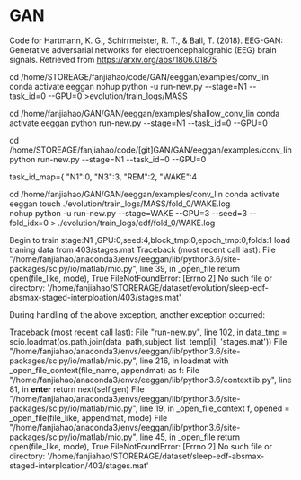 # GAN

Code for
Hartmann, K. G., Schirrmeister, R. T., & Ball, T. (2018).
EEG-GAN: Generative adversarial networks for electroencephalograhic (EEG) brain signals.
Retrieved from https://arxiv.org/abs/1806.01875


cd /home/STOREAGE/fanjiahao/code/GAN/eeggan/examples/conv_lin
conda activate eeggan
nohup python -u run-new.py --stage=N1 --task_id=0 --GPU=0 >evolution/train_logs/MASS

cd /home/fanjiahao/GAN/GAN/eeggan/examples/shallow_conv_lin
conda activate eeggan
python run-new.py --stage=N1 --task_id=0 --GPU=0

cd /home/STOREAGE/fanjiahao/code/[git]GAN/GAN/eeggan/examples/conv_lin
python run-new.py --stage=N1 --task_id=0 --GPU=0



task_id_map={
    "N1":0,
    "N3":3,
    "REM":2,
    "WAKE":4
    
cd /home/fanjiahao/GAN/GAN/eeggan/examples/conv_lin
conda activate eeggan 
touch ./evolution/train_logs/MASS/fold_0/WAKE.log   
 nohup python -u run-new.py --stage=WAKE  --GPU=3 --seed=3 --fold_idx=0  > ./evolution/train_logs/edf/fold_0/WAKE.log 
 
 
 
 Begin to train stage:N1 ,GPU:0,seed:4,block_tmp:0,epoch_tmp:0,folds:1
load traning data from 403/stages.mat
Traceback (most recent call last):
  File "/home/fanjiahao/anaconda3/envs/eeggan/lib/python3.6/site-packages/scipy/io/matlab/mio.py", line 39, in _open_file
    return open(file_like, mode), True
FileNotFoundError: [Errno 2] No such file or directory: '/home/fanjiahao/STORERAGE/dataset/evolution/sleep-edf-absmax-staged-interploation/403/stages.mat'

During handling of the above exception, another exception occurred:

Traceback (most recent call last):
  File "run-new.py", line 102, in <module>
    data_tmp = scio.loadmat(os.path.join(data_path,subject_list_temp[i], 'stages.mat'))
  File "/home/fanjiahao/anaconda3/envs/eeggan/lib/python3.6/site-packages/scipy/io/matlab/mio.py", line 216, in loadmat
    with _open_file_context(file_name, appendmat) as f:
  File "/home/fanjiahao/anaconda3/envs/eeggan/lib/python3.6/contextlib.py", line 81, in __enter__
    return next(self.gen)
  File "/home/fanjiahao/anaconda3/envs/eeggan/lib/python3.6/site-packages/scipy/io/matlab/mio.py", line 19, in _open_file_context
    f, opened = _open_file(file_like, appendmat, mode)
  File "/home/fanjiahao/anaconda3/envs/eeggan/lib/python3.6/site-packages/scipy/io/matlab/mio.py", line 45, in _open_file
    return open(file_like, mode), True
FileNotFoundError: [Errno 2] No such file or directory: '/home/fanjiahao/STORERAGE/dataset/sleep-edf-absmax-staged-interploation/403/stages.mat'

